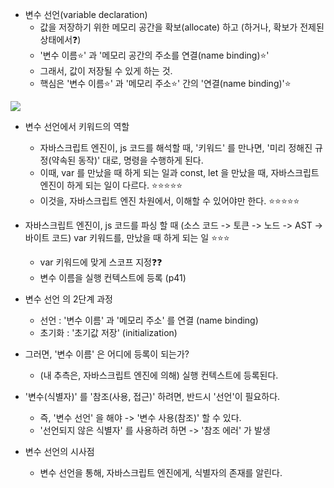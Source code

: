 
- 변수 선언(variable declaration)
	- 값을 저장하기 위한 메모리 공간을 확보(allocate) 하고 (하거나, 확보가 전제된 상태에서❓)
	- '변수 이름⭐' 과 '메모리 공간의 주소를 연결(name binding)⭐' 
	- 그래서, 값이 저장될 수 있게 하는 것. 
	- 핵심은 '변수 이름⭐' 과 '메모리 주소⭐' 간의 '연결(name binding)'⭐ 

![](https://i.imgur.com/opuKm6f.png)




- 변수 선언에서 키워드의 역할 
	- 자바스크립트 엔진이, js 코드를 해석할 때, '키워드' 를 만나면, '미리 정해진 규정(약속된 동작)' 대로, 명령을 수행하게 된다. 
	- 이때, var 를 만났을 때 하게 되는 일과 const, let 을 만났을 때, 자바스크립트 엔진이 하게 되는 일이 다르다. ⭐⭐⭐⭐⭐ 
	- 이것을, 자바스크립트 엔진 차원에서, 이해할 수 있어야만 한다. ⭐⭐⭐⭐⭐


- 자바스크립트 엔진이, js 코드를 파싱 할 때 (소스 코드 -> 토큰 -> 노드 -> AST -> 바이트 코드) var 키워드를, 만났을 때 하게 되는 일 ⭐⭐⭐  
	- var 키워드에 맞게 스코프 지정❓❓ 
	- 변수 이름을 실행 컨텍스트에 등록 (p41)


- 변수 선언 의 2단계 과정 
	- 선언 : '변수 이름' 과 '메모리 주소' 를 연결 (name binding)
	- 초기화 : '초기값 저장' (initialization)


- 그러면, '변수 이름' 은 어디에 등록이 되는가? 
	- (내 추측은, 자바스크립트 엔진에 의해) 실행 컨텍스트에 등록된다. 



- '변수(식별자)' 를 '참조(사용, 접근)' 하려면, 반드시 '선언'이 필요하다.
	- 즉, '변수 선언' 을 해야 -> '변수 사용(참조)' 할 수 있다.
	- '선언되지 않은 식별자' 를 사용하려 하면 -> '참조 에러' 가 발생




- 변수 선언의 시사점 
	- 변수 선언을 통해, 자바스크립트 엔진에게, 식별자의 존재를 알린다. 




